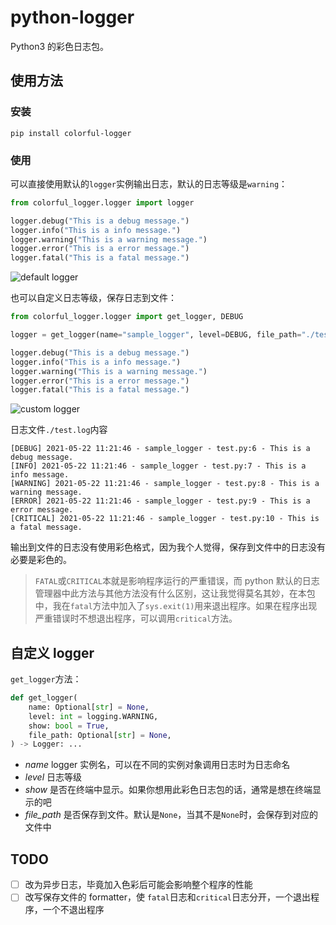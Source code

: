 # python-logger
Python3 的彩色日志包。

## 使用方法

### 安装

```shell
pip install colorful-logger
```

### 使用

可以直接使用默认的`logger`实例输出日志，默认的日志等级是`warning`：

```python
from colorful_logger.logger import logger

logger.debug("This is a debug message.")
logger.info("This is a info message.")
logger.warning("This is a warning message.")
logger.error("This is a error message.")
logger.fatal("This is a fatal message.")
```

![default logger](https://cdn.jsdelivr.net/gh/thep0y/image-bed/md/1621580826694.png)

也可以自定义日志等级，保存日志到文件：

```python
from colorful_logger.logger import get_logger, DEBUG

logger = get_logger(name="sample_logger", level=DEBUG, file_path="./test.log")

logger.debug("This is a debug message.")
logger.info("This is a info message.")
logger.warning("This is a warning message.")
logger.error("This is a error message.")
logger.fatal("This is a fatal message.")
```

![custom logger](https://cdn.jsdelivr.net/gh/thep0y/image-bed/md/1621653262747.png)

日志文件`./test.log`内容

```
[DEBUG] 2021-05-22 11:21:46 - sample_logger - test.py:6 - This is a debug message.
[INFO] 2021-05-22 11:21:46 - sample_logger - test.py:7 - This is a info message.
[WARNING] 2021-05-22 11:21:46 - sample_logger - test.py:8 - This is a warning message.
[ERROR] 2021-05-22 11:21:46 - sample_logger - test.py:9 - This is a error message.
[CRITICAL] 2021-05-22 11:21:46 - sample_logger - test.py:10 - This is a fatal message.
```

输出到文件的日志没有使用彩色格式，因为我个人觉得，保存到文件中的日志没有必要是彩色的。

>`FATAL`或`CRITICAL`本就是影响程序运行的严重错误，而 python 默认的日志管理器中此方法与其他方法没有什么区别，这让我觉得莫名其妙，在本包中，我在`fatal`方法中加入了`sys.exit(1)`用来退出程序。如果在程序出现严重错误时不想退出程序，可以调用`critical`方法。

## 自定义 logger

`get_logger`方法：

```python
def get_logger(
    name: Optional[str] = None,
    level: int = logging.WARNING,
    show: bool = True,
    file_path: Optional[str] = None,
) -> Logger: ...
```

- *name* logger 实例名，可以在不同的实例对象调用日志时为日志命名
- *level* 日志等级
- *show* 是否在终端中显示。如果你想用此彩色日志包的话，通常是想在终端显示的吧
- *file_path* 是否保存到文件。默认是`None`，当其不是`None`时，会保存到对应的文件中

## TODO

- [ ] 改为异步日志，毕竟加入色彩后可能会影响整个程序的性能
- [ ] 改写保存文件的 formatter，使 `fatal`日志和`critical`日志分开，一个退出程序，一个不退出程序
